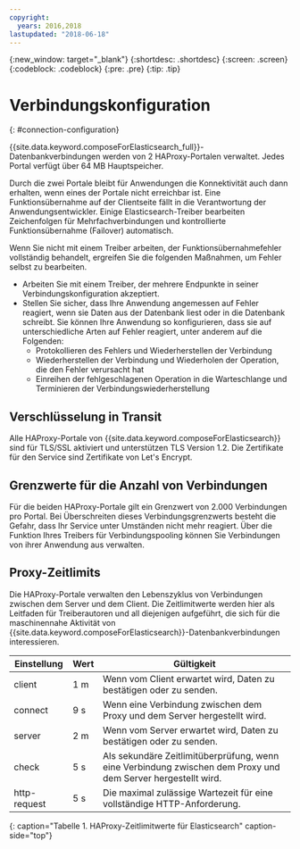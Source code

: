 ```yaml
---
copyright:
  years: 2016,2018
lastupdated: "2018-06-18"
---
```


{:new_window: target="_blank"}
{:shortdesc: .shortdesc}
{:screen: .screen}
{:codeblock: .codeblock}
{:pre: .pre}
{:tip: .tip}

# Verbindungskonfiguration
{: #connection-configuration}

{{site.data.keyword.composeForElasticsearch_full}}-Datenbankverbindungen werden von 2 HAProxy-Portalen verwaltet. Jedes Portal verfügt über 64 MB Hauptspeicher.

Durch die zwei Portale bleibt für Anwendungen die Konnektivität auch dann erhalten, wenn eines der Portale nicht erreichbar ist. Eine Funktionsübernahme auf der Clientseite fällt in die Verantwortung der Anwendungsentwickler. Einige Elasticsearch-Treiber bearbeiten Zeichenfolgen für Mehrfachverbindungen und kontrollierte Funktionsübernahme (Failover) automatisch.

Wenn Sie nicht mit einem Treiber arbeiten, der Funktionsübernahmefehler vollständig behandelt, ergreifen Sie die folgenden Maßnahmen, um Fehler selbst zu bearbeiten.

* Arbeiten Sie mit einem Treiber, der mehrere Endpunkte in seiner Verbindungskonfiguration akzeptiert.
* Stellen Sie sicher, dass Ihre Anwendung angemessen auf Fehler reagiert, wenn sie Daten aus der Datenbank liest oder in die Datenbank schreibt. Sie können Ihre Anwendung so konfigurieren, dass sie auf unterschiedliche Arten auf Fehler reagiert, unter anderem auf die Folgenden:
  + Protokollieren des Fehlers und Wiederherstellen der Verbindung
  + Wiederherstellen der Verbindung und Wiederholen der Operation, die den Fehler verursacht hat
  + Einreihen der fehlgeschlagenen Operation in die Warteschlange und Terminieren der Verbindungswiederherstellung

## Verschlüsselung in Transit

Alle HAProxy-Portale von {{site.data.keyword.composeForElasticsearch}} sind für TLS/SSL aktiviert und unterstützen TLS Version 1.2. Die Zertifikate für den Service sind Zertifikate von Let's Encrypt.

## Grenzwerte für die Anzahl von Verbindungen

Für die beiden HAProxy-Portale gilt ein Grenzwert von 2.000 Verbindungen pro Portal. Bei Überschreiten dieses Verbindungsgrenzwerts besteht die Gefahr, dass Ihr Service unter Umständen nicht mehr reagiert. Über die Funktion Ihres Treibers für Verbindungspooling können Sie Verbindungen von ihrer Anwendung aus verwalten.

## Proxy-Zeitlimits

Die HAProxy-Portale verwalten den Lebenszyklus von Verbindungen zwischen dem Server und dem Client. Die Zeitlimitwerte werden hier als Leitfaden für Treiberautoren und all diejenigen aufgeführt, die sich für die maschinennahe Aktivität von {{site.data.keyword.composeForElasticsearch}}-Datenbankverbindungen interessieren.

Einstellung | Wert | Gültigkeit
----------|-----------|-----------
client | 1 m | Wenn vom Client erwartet wird, Daten zu bestätigen oder zu senden.
connect | 9 s | Wenn eine Verbindung zwischen dem Proxy und dem Server hergestellt wird.
server | 2 m | Wenn vom Server erwartet wird, Daten zu bestätigen oder zu senden.
check | 5 s | Als sekundäre Zeitlimitüberprüfung, wenn eine Verbindung zwischen dem Proxy und dem Server hergestellt wird.
http-request | 5 s | Die maximal zulässige Wartezeit für eine vollständige HTTP-Anforderung.
{: caption="Tabelle 1. HAProxy-Zeitlimitwerte für Elasticsearch" caption-side="top"}
